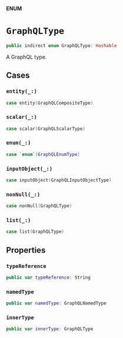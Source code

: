 **ENUM**

# `GraphQLType`

```swift
public indirect enum GraphQLType: Hashable
```

A GraphQL type.

## Cases
### `entity(_:)`

```swift
case entity(GraphQLCompositeType)
```

### `scalar(_:)`

```swift
case scalar(GraphQLScalarType)
```

### `enum(_:)`

```swift
case `enum`(GraphQLEnumType)
```

### `inputObject(_:)`

```swift
case inputObject(GraphQLInputObjectType)
```

### `nonNull(_:)`

```swift
case nonNull(GraphQLType)
```

### `list(_:)`

```swift
case list(GraphQLType)
```

## Properties
### `typeReference`

```swift
public var typeReference: String
```

### `namedType`

```swift
public var namedType: GraphQLNamedType
```

### `innerType`

```swift
public var innerType: GraphQLType
```
